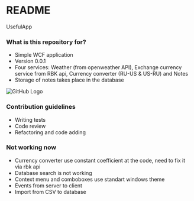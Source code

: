 # README #

UsefulApp

### What is this repository for? ###

* Simple WCF application 
* Version 0.0.1
* Four services: Weather (from openweather API), Exchange currency service from RBK api,
  Currency converter (RU-US & US-RU) and Notes
* Storage of notes takes place in the database

![GitHub Logo](https://habrastorage.org/web/4d9/2ef/da2/4d92efda2bb94c89ab96db6ef9e5b8a0.png)

### Contribution guidelines ###

* Writing tests
* Code review
* Refactoring and code adding

### Not working now
* Currency converter use constant coefficient at the code, need to fix it via rbk api
* Database search is not working
* Context menu and comboboxes use standart windows theme
* Events from server to client
* Import from CSV to database
